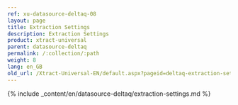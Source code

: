 ```yaml
---
ref: xu-datasource-deltaq-08
layout: page
title: Extraction Settings
description: Extraction Settings
product: xtract-universal
parent: datasource-deltaq
permalink: /:collection/:path
weight: 8
lang: en_GB
old_url: /Xtract-Universal-EN/default.aspx?pageid=deltaq-extraction-settings
---
```

{% include _content/en/datasource-deltaq/extraction-settings.md %}